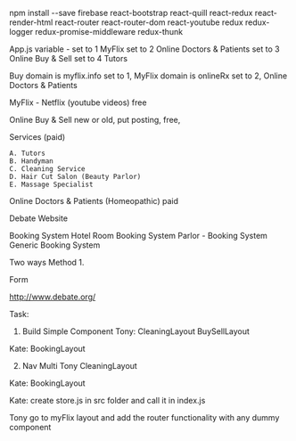  npm install --save firebase react-bootstrap react-quill react-redux react-render-html react-router react-router-dom react-youtube redux  redux-logger redux-promise-middleware redux-thunk
 
 
 App.js
 	variable - set to 1
		MyFlix
	set to 2
		Online Doctors & Patients 
	set to 3
		Online Buy & Sell
	set to 4
		Tutors 
		
		
Buy
	domain is myflix.info
		set to 1, MyFlix
	domain is onlineRx
		set to 2, 
			Online Doctors & Patients


MyFlix - Netflix (youtube videos)
free

Online Buy & Sell
	new or old, put posting,
free,  
	
Services (paid)

	A. Tutors 
	B. Handyman
	C. Cleaning Service
	D. Hair Cut Salon (Beauty Parlor)
	E. Massage Specialist

Online Doctors & Patients (Homeopathic)
paid

Debate Website

Booking System
	Hotel Room Booking System
	Parlor - Booking System
	Generic Booking System
	
	
Two ways
Method 1.



Form


http://www.debate.org/







Task:
1. Build Simple Component
Tony: 
	CleaningLayout
	BuySellLayout
	
Kate:
	BookingLayout
	
2. Nav Multi
Tony
	CleaningLayout
	
Kate:
	BookingLayout



Kate:
create store.js in src folder
and call it in index.js

Tony
go to myFlix layout
and add the router functionality with any dummy component












